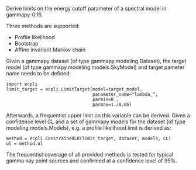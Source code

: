 Derive limits on the energy cutoff parameter 
of a spectral model in gammapy-0.16.

Three methods are supported:
- Profile likelihood
- Bootstrap
- Affine invariant Markov chain

Given a gammapy dataset (of type gammapy.modeling.Dataset),
the target model (of type gammapy.modeling.models.SkyModel) 
and target pameter name needs to be defined:


```
import ecpli
limit_target = ecpli.LimitTarget(model=target_model,
                                 parameter_name="lambda_",
                                 parmin=0.,
                                 parmax=1./0.05)
```

Afterwards, a frequentist upper limit on this variable can be derived. Given a
confidence level CL and a set of gammapy models for the dataset (of type
modeling.models.Models), e.g. a profile likelihood limit is derived as:

```
method = ecpli.ConstrainedLR(limit_target, dataset, models, CL)
ul = method.ul
```

The frequentist coverage of all provided methods is tested for typical
gamma-ray point sources and confirmed at a confidence level of 95%.
